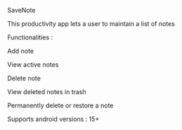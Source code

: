 SaveNote


This productivity app lets a user to maintain a list of notes


Functionalities :

Add note  

View active notes

Delete note

View deleted notes in trash

Permanently delete or restore a note






Supports android versions : 15+
